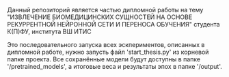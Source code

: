 Данный репозиторий является частью дипломной работы на тему "ИЗВЛЕЧЕНИЕ БИОМЕДИЦИНСКИХ СУЩНОСТЕЙ НА ОСНОВЕ РЕКУРРЕНТНОЙ НЕЙРОННОЙ СЕТИ И ПЕРЕНОСА ОБУЧЕНИЯ" студента К(П)ФУ, института ВШ ИТИС

Это последовательного запуска всех эскпериментов, описанных в дипломной работе, нужно запусть файл 'start_thesis.py' из корневой папке проекта. Все сохранённые модели будут доступны в папке '/pretrained_models', а итоговые веса и результаты эпох в папке '/output'.
